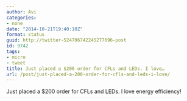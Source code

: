 ```yaml
---
author: Avi
categories:
- none
date: "2014-10-21T19:40:10Z"
format: status
guid: http://twitter-524706742245277696-post
id: 9742
tags:
- micro
- tweet
title: Just placed a $200 order for CFLs and LEDs. I love…
url: /post/just-placed-a-200-order-for-cfls-and-leds-i-love/
---
```

Just placed a $200 order for CFLs and LEDs. I love energy efficiency!